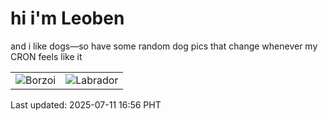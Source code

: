 # hi i'm Leoben

and i like dogs—so have some random dog pics that change whenever my CRON feels like it

|  |  |
|--------|----------|
| ![Borzoi](https://random-dog-vercel.vercel.app/api/random-borzoi?v=1752224215) | ![Labrador](https://random-dog-vercel.vercel.app/api/random-labrador?v=1752224215) |

Last updated: 2025-07-11 16:56 PHT
